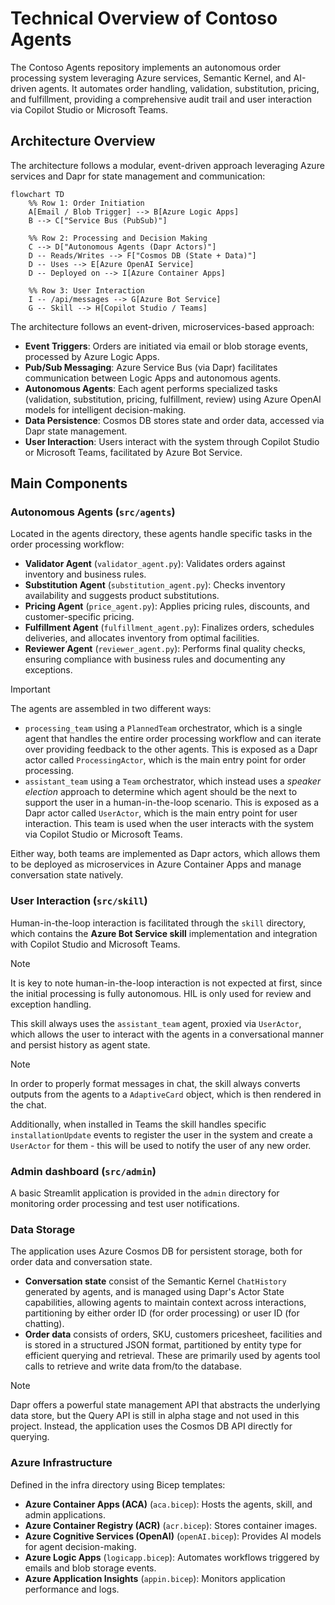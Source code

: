 # Technical Overview of Contoso Agents

The Contoso Agents repository implements an autonomous order processing system leveraging Azure services, Semantic Kernel, and AI-driven agents. It automates order handling, validation, substitution, pricing, and fulfillment, providing a comprehensive audit trail and user interaction via Copilot Studio or Microsoft Teams.

## Architecture Overview

The architecture follows a modular, event-driven approach leveraging Azure services and Dapr for state management and communication:

```mermaid
flowchart TD
    %% Row 1: Order Initiation
    A[Email / Blob Trigger] --> B[Azure Logic Apps]
    B --> C["Service Bus (PubSub)"]

    %% Row 2: Processing and Decision Making
    C --> D["Autonomous Agents (Dapr Actors)"]
    D -- Reads/Writes --> F["Cosmos DB (State + Data)"]
    D -- Uses --> E[Azure OpenAI Service]
    D -- Deployed on --> I[Azure Container Apps]

    %% Row 3: User Interaction
    I -- /api/messages --> G[Azure Bot Service]
    G -- Skill --> H[Copilot Studio / Teams]
```

The architecture follows an event-driven, microservices-based approach:

- **Event Triggers**: Orders are initiated via email or blob storage events, processed by Azure Logic Apps.
- **Pub/Sub Messaging**: Azure Service Bus (via Dapr) facilitates communication between Logic Apps and autonomous agents.
- **Autonomous Agents**: Each agent performs specialized tasks (validation, substitution, pricing, fulfillment, review) using Azure OpenAI models for intelligent decision-making.
- **Data Persistence**: Cosmos DB stores state and order data, accessed via Dapr state management.
- **User Interaction**: Users interact with the system through Copilot Studio or Microsoft Teams, facilitated by Azure Bot Service.

## Main Components

### Autonomous Agents (`src/agents`)

Located in the agents directory, these agents handle specific tasks in the order processing workflow:

- **Validator Agent** (`validator_agent.py`): Validates orders against inventory and business rules.
- **Substitution Agent** (`substitution_agent.py`): Checks inventory availability and suggests product substitutions.
- **Pricing Agent** (`price_agent.py`): Applies pricing rules, discounts, and customer-specific pricing.
- **Fulfillment Agent** (`fulfillment_agent.py`): Finalizes orders, schedules deliveries, and allocates inventory from optimal facilities.
- **Reviewer Agent** (`reviewer_agent.py`): Performs final quality checks, ensuring compliance with business rules and documenting any exceptions.

> [!IMPORTANT]
> The agents are assembled in two different ways:
>
> - `processing_team` using a `PlannedTeam` orchestrator, which is a single agent that handles the entire order processing workflow and can iterate over providing feedback to the other agents. This is exposed as a Dapr actor called `ProcessingActor`, which is the main entry point for order processing.
> - `assistant_team` using a `Team` orchestrator, which instead uses a _speaker election_ approach to determine which agent should be the next to support the user in a human-in-the-loop scenario. This is exposed as a Dapr actor called `UserActor`, which is the main entry point for user interaction. This team is used when the user interacts with the system via Copilot Studio or Microsoft Teams.

Either way, both teams are implemented as Dapr actors, which allows them to be deployed as microservices in Azure Container Apps and manage conversation state natively.

### User Interaction (`src/skill`)

Human-in-the-loop interaction is facilitated through the `skill` directory, which contains the **Azure Bot Service skill** implementation and integration with Copilot Studio and Microsoft Teams.

> [!NOTE]
> It is key to note human-in-the-loop interaction is not expected at first, since the initial processing is fully autonomous. HIL is only used for review and exception handling.

This skill always uses the `assistant_team` agent, proxied via `UserActor`, which allows the user to interact with the agents in a conversational manner and persist history as agent state.

> [!NOTE]
> In order to properly format messages in chat, the skill always converts outputs from the agents to a `AdaptiveCard` object, which is then rendered in the chat.

Additionally, when installed in Teams the skill handles specific `installationUpdate` events to register the user in the system and create a `UserActor` for them - this will be used to notify the user of any new order.

### Admin dashboard (`src/admin`)

A basic Streamlit application is provided in the `admin` directory for monitoring order processing and test user notifications.

### Data Storage

The application uses Azure Cosmos DB for persistent storage, both for order data and conversation state.

- **Conversation state** consist of the Semantic Kernel `ChatHistory` generated by agents, and is managed using Dapr's Actor State capabilities, allowing agents to maintain context across interactions, partitioning by either order ID (for order processing) or user ID (for chatting).
- **Order data** consists of orders, SKU, customers pricesheet, facilities and is stored in a structured JSON format, partitioned by entity type for efficient querying and retrieval. These are primarily used by agents tool calls to retrieve and write data from/to the database.

> [!NOTE]
> Dapr offers a powerful state management API that abstracts the underlying data store, but the Query API is still in alpha stage and not used in this project. Instead, the application uses the Cosmos DB API directly for querying.

### Azure Infrastructure

Defined in the infra directory using Bicep templates:

- **Azure Container Apps (ACA)** (`aca.bicep`): Hosts the agents, skill, and admin applications.
- **Azure Container Registry (ACR)** (`acr.bicep`): Stores container images.
- **Azure Cognitive Services (OpenAI)** (`openAI.bicep`): Provides AI models for agent decision-making.
- **Azure Logic Apps** (`logicapp.bicep`): Automates workflows triggered by emails and blob storage events.
- **Azure Application Insights** (`appin.bicep`): Monitors application performance and logs.
